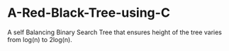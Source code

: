 # A-Red-Black-Tree-using-C
A self Balancing Binary Search Tree that ensures height of the tree varies from log(n) to 2log(n).
